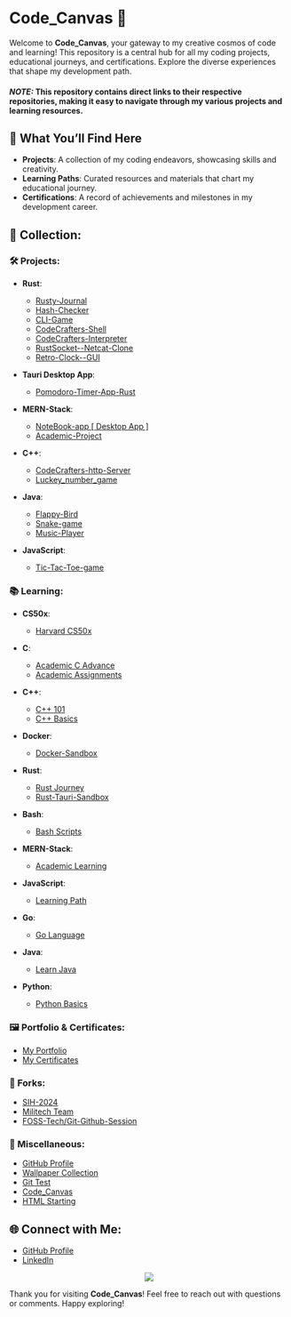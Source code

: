 # Code_Canvas 🌌

Welcome to **Code_Canvas**, your gateway to my creative cosmos of code and learning! This repository is a central hub for all my coding projects, educational journeys, and certifications. Explore the diverse experiences that shape my development path.
#### *NOTE:* This repository contains direct links to their respective repositories, making it easy to navigate through my various projects and learning resources.

## 🌟 What You’ll Find Here

- **Projects**: A collection of my coding endeavors, showcasing skills and creativity.
- **Learning Paths**: Curated resources and materials that chart my educational journey.
- **Certifications**: A record of achievements and milestones in my development career.

## 🌲 Collection:

### 🛠️ Projects:
- **Rust**:
  - [Rusty-Journal](https://github.com/akash2061/Rusty-Journal)
  - [Hash-Checker](https://github.com/akash2061/RUST-Hash-Checker)
  - [CLI-Game](https://github.com/akash2061/RUST-CLI-Game)
  - [CodeCrafters-Shell](https://github.com/akash2061/codecrafters-shell-rust)
  - [CodeCrafters-Interpreter](https://github.com/akash2061/Interpreter-rust)
  - [RustSocket--Netcat-Clone](https://github.com/akash2061/RustSocket-NetCat-Clone)
  - [Retro-Clock--GUI](https://github.com/akash2061/Rust-Retro-Clock--GUI)

- **Tauri Desktop App**:
  - [Pomodoro-Timer-App-Rust](https://github.com/akash2061/Pomodoro-Timer-App-Rust)

- **MERN-Stack**:
  - [NoteBook-app [ Desktop App ]](https://github.com/akash2061/NoteBook-app)
  - [Academic-Project](https://github.com/akash2061/MERN_STACK_PROJECT)

- **C++**:
  - [CodeCrafters-http-Server](https://github.com/akash2061/codecrafters-http-server-cpp)
  - [Luckey_number_game](https://github.com/akash2061/Luckey_number_game_Cpp)

- **Java**:
  - [Flappy-Bird](https://github.com/akash2061/Flappy-Bird-Java-Project)
  - [Snake-game](https://github.com/akash2061/Snake_game--Java)
  - [Music-Player](https://github.com/akash2061/Music_Player-Java-Project)

- **JavaScript**:
  - [Tic-Tac-Toe-game](https://github.com/akash2061/Tic-Tac-Toe-Game)

### 📚 Learning:
- **CS50x**:
  - [Harvard CS50x](https://github.com/akash2061/Cs50x)

- **C**:
  - [Academic C Advance](https://github.com/akash2061/C-ADVANCE)
  - [Academic Assignments](https://github.com/akash2061/C-Assignment-1st-Year)

- **C++**:
  - [C++ 101](https://github.com/akash2061/CPP-101)
  - [C++ Basics](https://github.com/akash2061/Cpp-Basics)

- **Docker**:
  - [Docker-Sandbox](https://github.com/akash2061/Docker-Sandbox)

- **Rust**:
  - [Rust Journey](https://github.com/akash2061/RUST-First-Code)
  - [Rust-Tauri-Sandbox](https://github.com/akash2061/Rust-Tauri-Sandbox)

- **Bash**:
  - [Bash Scripts](https://github.com/akash2061/Bash-Craft)

- **MERN-Stack**:
  - [Academic Learning](https://github.com/akash2061/MERN-STACK-TRAINING)

- **JavaScript**:
  - [Learning Path](https://github.com/akash2061/JavaScript-Learning-Path)

- **Go**:
  - [Go Language](https://github.com/akash2061/GO-Lang)

- **Java**:
  - [Learn Java](https://github.com/akash2061/Learn-JAVA)

- **Python**:
  - [Python Basics](https://github.com/akash2061/PYTHON)

### 🖼️ Portfolio & Certificates:
- [My Portfolio](https://github.com/akash2061/Portfolio)
- [My Certificates](https://github.com/akash2061/My-Certificates)

### 🍴 Forks:
- [SIH-2024](https://github.com/akash2061/SIH-2024)
- [Militech Team](https://github.com/akash2061/Militech)
- [FOSS-Tech/Git-Github-Session](https://github.com/akash2061/Git-Github-Session)

### 🎨 Miscellaneous:
- [GitHub Profile](https://github.com/akash2061)
- [Wallpaper Collection](https://github.com/akash2061/Wallpapers)
- [Git Test](https://github.com/akash2061/Git-Learn-Test-Repository)
- [Code_Canvas](https://github.com/akash2061/Code_Canvas)
- [HTML Starting](https://github.com/akash2061/HTML)

## 🌐 Connect with Me:

- [GitHub Profile](https://github.com/akash2061)
- [LinkedIn](https://www.linkedin.com/in/akash-soni-01475924b/)

<p align="center">
<a  href="https://www.buymeacoffee.com/akash2061"><img src="https://img.buymeacoffee.com/button-api/?text=Buy me a Coffee&emoji=☕&slug=akash2061&button_colour=FFDD00&font_colour=000000&font_family=Cookie&outline_colour=000000&coffee_colour=ffffff" /></a>
</p>

Thank you for visiting **Code_Canvas**! Feel free to reach out with questions or comments. Happy exploring!
